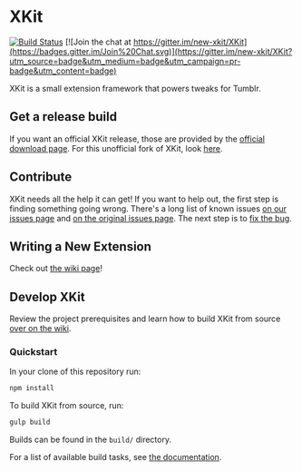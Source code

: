 # XKit


[![Build Status](https://travis-ci.org/new-xkit/XKit.svg?branch=master)](https://travis-ci.org/new-xkit/XKit) [![Join the chat at https://gitter.im/new-xkit/XKit](https://badges.gitter.im/Join%20Chat.svg)](https://gitter.im/new-xkit/XKit?utm_source=badge&utm_medium=badge&utm_campaign=pr-badge&utm_content=badge)

XKit is a small extension framework that powers tweaks for Tumblr.

## Get a release build
If you want an official XKit release, those are provided by the [official
download page](http://www.xkit.info/download). For this unofficial fork of
XKit, look [here](https://github.com/new-xkit/XKit/releases).

## Contribute
XKit needs all the help it can get! If you want to help out, the first step is
finding something going wrong. There's a long list of known issues
[on our issues page](https://github.com/new-xkit/XKit/issues) and
[on the original issues page](https://github.com/atesh/XKit/issues). The next step is to
[fix the bug](https://github.com/new-xkit/XKit/wiki/Fixing-a-bug).

## Writing a New Extension
Check out [the wiki page](https://github.com/new-xkit/XKit/wiki/Writing-a-New-Extension)!

## Develop XKit
Review the project prerequisites and learn how to build XKit from source [over on the wiki](https://github.com/new-xkit/XKit/wiki/Build-XKit).

### Quickstart
In your clone of this repository run:

```sh
npm install
```

To build XKit from source, run:

```sh
gulp build
```

Builds can be found in the `build/` directory.

For a list of available build tasks, see [the documentation](https://github.com/new-xkit/XKit/wiki/Build-XKit#gulp-tasks).
